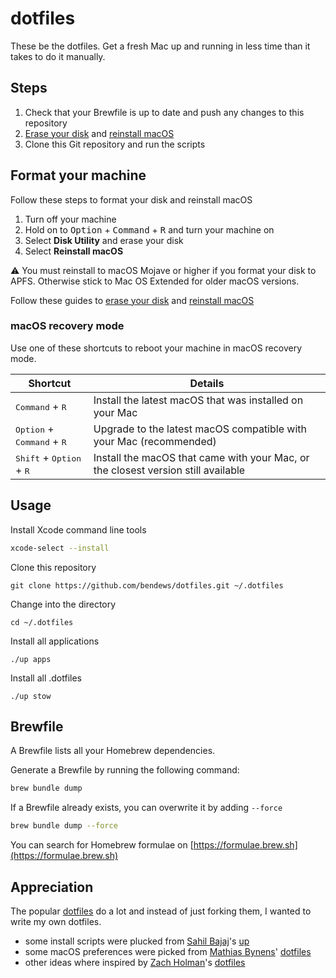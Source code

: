 # dotfiles

These be the dotfiles. Get a fresh Mac up and running in less time than it takes to do it manually.

## Steps

1. Check that your Brewfile is up to date and push any changes to this repository
2. [Erase your disk](https://support.apple.com/en-us/HT208496) and [reinstall macOS](https://support.apple.com/en-us/HT204904)
3. Clone this Git repository and run the scripts

## Format your machine

Follow these steps to format your disk and reinstall macOS

1. Turn off your machine
2. Hold on to <kbd>Option</kbd> + <kbd>Command</kbd> + <kbd>R</kbd> and turn your machine on
3. Select **Disk Utility** and erase your disk
4. Select **Reinstall macOS**

⚠️ You must reinstall to macOS Mojave or higher if you format your disk to APFS. Otherwise stick to Mac OS Extended for older macOS versions. 

Follow these guides to [erase your disk](https://support.apple.com/en-us/HT208496) and [reinstall macOS](https://support.apple.com/en-us/HT204904)

### macOS recovery mode

Use one of these shortcuts to reboot your machine in macOS recovery mode.

|Shortcut |Details |
|---|---|
|<kbd>Command</kbd> + <kbd>R</kbd> | Install the latest macOS that was installed on your Mac |
|<kbd>Option</kbd> + <kbd>Command</kbd> + <kbd>R</kbd> | Upgrade to the latest macOS compatible with your Mac (recommended) |
|<kbd>Shift</kbd> + <kbd>Option</kbd> + <kbd>R</kbd> | Install the macOS that came with your Mac, or the closest version still available |

## Usage

Install Xcode command line tools

```sh
xcode-select --install
```

Clone this repository

```
git clone https://github.com/bendews/dotfiles.git ~/.dotfiles
```

Change into the directory

```
cd ~/.dotfiles
```

Install all applications 

```
./up apps
```

Install all .dotfiles

```
./up stow
```

## Brewfile

A Brewfile lists all your Homebrew dependencies. 

Generate a Brewfile by running the following command: 

```bash
brew bundle dump
```

If a Brewfile already exists, you can overwrite it by adding `--force`

```bash
brew bundle dump --force
```

You can search for Homebrew formulae on [https://formulae.brew.sh](https://formulae.brew.sh) 

## Appreciation

The popular [dotfiles](https://dotfiles.github.io) do a lot and instead of just forking them, I wanted to write my own dotfiles.

- some install scripts were plucked from [Sahil Bajaj](https://github.com/spinningarrow/)'s [up](https://github.com/spinningarrow/up)
- some macOS preferences were picked from [Mathias Bynens](https://github.com/mathiasbynens/)' [dotfiles](https://github.com/mathiasbynens/dotfiles/blob/master/.macos)
- other ideas where inspired by [Zach Holman](https://github.com/holman)'s [dotfiles](https://github.com/holman/dotfiles)
